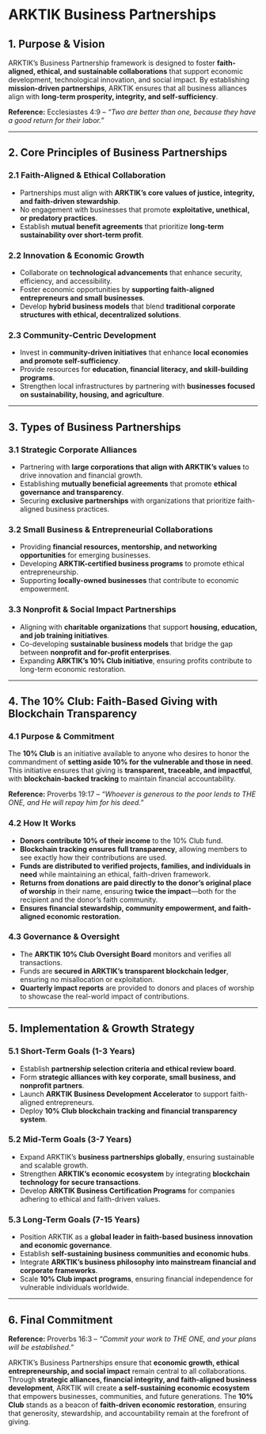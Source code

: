 # **ARKTIK Business Partnerships**

## **1. Purpose & Vision**
ARKTIK’s Business Partnership framework is designed to foster **faith-aligned, ethical, and sustainable collaborations** that support economic development, technological innovation, and social impact. By establishing **mission-driven partnerships**, ARKTIK ensures that all business alliances align with **long-term prosperity, integrity, and self-sufficiency**.

**Reference:** Ecclesiastes 4:9 – *“Two are better than one, because they have a good return for their labor.”*

---

## **2. Core Principles of Business Partnerships**
### **2.1 Faith-Aligned & Ethical Collaboration**
- Partnerships must align with **ARKTIK’s core values of justice, integrity, and faith-driven stewardship**.
- No engagement with businesses that promote **exploitative, unethical, or predatory practices**.
- Establish **mutual benefit agreements** that prioritize **long-term sustainability over short-term profit**.

### **2.2 Innovation & Economic Growth**
- Collaborate on **technological advancements** that enhance security, efficiency, and accessibility.
- Foster economic opportunities by **supporting faith-aligned entrepreneurs and small businesses**.
- Develop **hybrid business models** that blend **traditional corporate structures with ethical, decentralized solutions**.

### **2.3 Community-Centric Development**
- Invest in **community-driven initiatives** that enhance **local economies and promote self-sufficiency**.
- Provide resources for **education, financial literacy, and skill-building programs**.
- Strengthen local infrastructures by partnering with **businesses focused on sustainability, housing, and agriculture**.

---

## **3. Types of Business Partnerships**
### **3.1 Strategic Corporate Alliances**
- Partnering with **large corporations that align with ARKTIK’s values** to drive innovation and financial growth.
- Establishing **mutually beneficial agreements** that promote **ethical governance and transparency**.
- Securing **exclusive partnerships** with organizations that prioritize faith-aligned business practices.

### **3.2 Small Business & Entrepreneurial Collaborations**
- Providing **financial resources, mentorship, and networking opportunities** for emerging businesses.
- Developing **ARKTIK-certified business programs** to promote ethical entrepreneurship.
- Supporting **locally-owned businesses** that contribute to economic empowerment.

### **3.3 Nonprofit & Social Impact Partnerships**
- Aligning with **charitable organizations** that support **housing, education, and job training initiatives**.
- Co-developing **sustainable business models** that bridge the gap between **nonprofit and for-profit enterprises**.
- Expanding **ARKTIK’s 10% Club initiative**, ensuring profits contribute to long-term economic restoration.

---

## **4. The 10% Club: Faith-Based Giving with Blockchain Transparency**
### **4.1 Purpose & Commitment**
The **10% Club** is an initiative available to anyone who desires to honor the commandment of **setting aside 10% for the vulnerable and those in need**. This initiative ensures that giving is **transparent, traceable, and impactful**, with **blockchain-backed tracking** to maintain financial accountability.

**Reference:** Proverbs 19:17 – *“Whoever is generous to the poor lends to THE ONE, and He will repay him for his deed.”*

### **4.2 How It Works**
- **Donors contribute 10% of their income** to the 10% Club fund.
- **Blockchain tracking ensures full transparency**, allowing members to see exactly how their contributions are used.
- **Funds are distributed to verified projects, families, and individuals in need** while maintaining an ethical, faith-driven framework.
- **Returns from donations are paid directly to the donor’s original place of worship** in their name, ensuring **twice the impact**—both for the recipient and the donor’s faith community.
- **Ensures financial stewardship, community empowerment, and faith-aligned economic restoration.**

### **4.3 Governance & Oversight**
- The **ARKTIK 10% Club Oversight Board** monitors and verifies all transactions.
- Funds are **secured in ARKTIK’s transparent blockchain ledger**, ensuring no misallocation or exploitation.
- **Quarterly impact reports** are provided to donors and places of worship to showcase the real-world impact of contributions.

---

## **5. Implementation & Growth Strategy**
### **5.1 Short-Term Goals (1-3 Years)**
- Establish **partnership selection criteria and ethical review board**.
- Form **strategic alliances with key corporate, small business, and nonprofit partners**.
- Launch **ARKTIK Business Development Accelerator** to support faith-aligned entrepreneurs.
- Deploy **10% Club blockchain tracking and financial transparency system**.

### **5.2 Mid-Term Goals (3-7 Years)**
- Expand ARKTIK’s **business partnerships globally**, ensuring sustainable and scalable growth.
- Strengthen **ARKTIK’s economic ecosystem** by integrating **blockchain technology for secure transactions**.
- Develop **ARKTIK Business Certification Programs** for companies adhering to ethical and faith-driven values.

### **5.3 Long-Term Goals (7-15 Years)**
- Position ARKTIK as a **global leader in faith-based business innovation and economic governance**.
- Establish **self-sustaining business communities and economic hubs**.
- Integrate **ARKTIK’s business philosophy into mainstream financial and corporate frameworks**.
- Scale **10% Club impact programs**, ensuring financial independence for vulnerable individuals worldwide.

---

## **6. Final Commitment**
**Reference:** Proverbs 16:3 – *“Commit your work to THE ONE, and your plans will be established.”*

ARKTIK’s Business Partnerships ensure that **economic growth, ethical entrepreneurship, and social impact** remain central to all collaborations. Through **strategic alliances, financial integrity, and faith-aligned business development**, ARKTIK will create **a self-sustaining economic ecosystem** that empowers businesses, communities, and future generations. The **10% Club** stands as a beacon of **faith-driven economic restoration**, ensuring that generosity, stewardship, and accountability remain at the forefront of giving.

